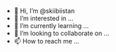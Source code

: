 - 👋 Hi, I’m @skiibiistan
- 👀 I’m interested in ...
- 🌱 I’m currently learning ...
- 💞️ I’m looking to collaborate on ...
- 📫 How to reach me ...

<!---
skiibiistan/skiibiistan is a ✨ special ✨ repository because its `README.md` (this file) appears on your GitHub profile.
You can click the Preview link to take a look at your changes.
--->
